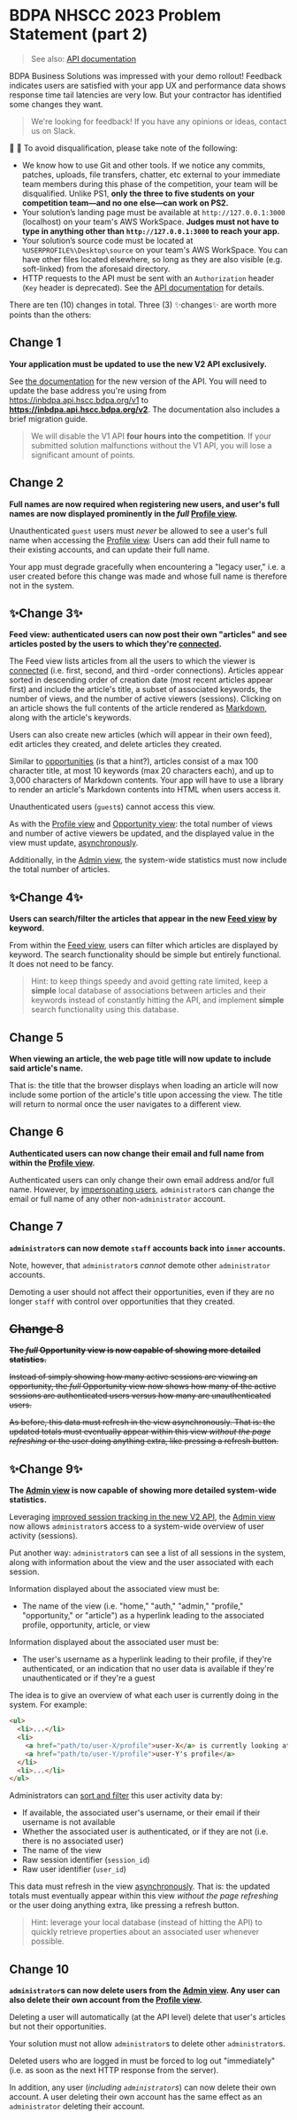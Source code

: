 # BDPA NHSCC 2023 Problem Statement (part 2)

> See also: [API documentation](https://hscc3epkxdp7.docs.apiary.io)

BDPA Business Solutions was impressed with your demo rollout! Feedback indicates
users are satisfied with your app UX and performance data shows response time
tail latencies are very low. But your contractor has identified some changes
they want.

> We're looking for feedback! If you have any opinions or ideas, contact us on
> Slack.

🚧 🚧 To avoid disqualification, please take note of the following:

- We know how to use Git and other tools. If we notice any commits, patches,
  uploads, file transfers, chatter, etc external to your immediate team members
  during this phase of the competition, your team will be disqualified. Unlike
  PS1, **only the three to five students on your competition team—and no one
  else—can work on PS2.**
- Your solution’s landing page must be available at `http://127.0.0.1:3000`
  (localhost) on your team's AWS WorkSpace. **Judges must not have to type in
  anything other than `http://127.0.0.1:3000` to reach your app.**
- Your solution’s source code must be located at `%USERPROFILE%\Desktop\source`
  on your team's AWS WorkSpace. You can have other files located elsewhere, so
  long as they are also visible (e.g. soft-linked) from the aforesaid directory.
- HTTP requests to the API must be sent with an `Authorization` header (`Key`
  header is deprecated). See the
  [API documentation](https://hscc3epkxdp7.docs.apiary.io) for details.

There are ten (10) changes in total. Three (3) ✨changes✨ are worth more points
than the others:

## Change 1

**Your application must be updated to use the new V2 API exclusively.**

See
[the documentation](https://hscc3epkxdp7.docs.apiary.io/#/introduction/migration-guide)
for the new version of the API. You will need to update the base address you're
using from https://inbdpa.api.hscc.bdpa.org/v1 to
**https://inbdpa.api.hscc.bdpa.org/v2**. The documentation also includes a brief
migration guide.

> We will disable the V1 API **four hours into the competition**. If your
> submitted solution malfunctions without the V1 API, you will lose a
> significant amount of points.

## Change 2

**Full names are now required when registering new users, and user's full names
are now displayed prominently in the _full_
[Profile view](./inbdpa-part-1.md#requirement-3).**

Unauthenticated `guest` users must _never_ be allowed to see a user's full name
when accessing the [Profile view](./inbdpa-part-1.md#requirement-3). Users can
add their full name to their existing accounts, and can update their full name.

Your app must degrade gracefully when encountering a "legacy user," i.e. a user
created before this change was made and whose full name is therefore not in the
system.

## ✨Change 3✨

**Feed view: authenticated users can now post their own "articles" and see
articles posted by the users to which they're
[connected](./inbdpa-part-1.md#requirement-9).**

The Feed view lists articles from all the users to which the viewer is
[connected](./inbdpa-part-1.md#requirement-9) (i.e. first, second, and third
-order connections). Articles appear sorted in descending order of creation date
(most recent articles appear first) and include the article's title, a subset of
associated keywords, the number of views, and the number of active viewers
(sessions). Clicking on an article shows the full contents of the article
rendered as [Markdown](https://www.markdownguide.org/getting-started), along
with the article's keywords.

Users can also create new articles (which will appear in their own feed), edit
articles they created, and delete articles they created.

Similar to [opportunities](./inbdpa-part-1.md#requirement-4) (is that a hint?),
articles consist of a max 100 character title, at most 10 keywords (max 20
characters each), and up to 3,000 characters of Markdown contents. Your app will
have to use a library to render an article's Markdown contents into HTML when
users access it.

Unauthenticated users (`guest`s) cannot access this view.

As with the [Profile view](./inbdpa-part-1.md#requirement-3) and
[Opportunity view](./inbdpa-part-1.md#requirement-4): the total number of views
and number of active viewers be updated, and the displayed value in the view
must update, [asynchronously](./inbdpa-part-1.md#requirement-10).

Additionally, in the [Admin view](./inbdpa-part-1.md#requirement-5), the
system-wide statistics must now include the total number of articles.

## ✨Change 4✨

**Users can search/filter the articles that appear in the new
[Feed view](#change-3) by keyword.**

From within the [Feed view](#change-3), users can filter which articles are
displayed by keyword. The search functionality should be simple but entirely
functional. It does not need to be fancy.

> Hint: to keep things speedy and avoid getting rate limited, keep a **simple**
> local database of associations between articles and their keywords instead of
> constantly hitting the API, and implement **simple** search functionality
> using this database.

## Change 5

**When viewing an article, the web page title will now update to include said
article's name.**

That is: the title that the browser displays when loading an article will now
include some portion of the article's title upon accessing the view. The title
will return to normal once the user navigates to a different view.

## Change 6

**Authenticated users can now change their email and full name from within the
[Profile view](./inbdpa-part-1.md#requirement-3).**

Authenticated users can only change their own email address and/or full name.
However, by [impersonating users](./inbdpa-part-1.md#requirement-5),
`administrator`s can change the email or full name of any other
non-`administrator` account.

## Change 7

**`administrator`s can now demote `staff` accounts back into `inner` accounts.**

Note, however, that `administrator`s _cannot_ demote other `administrator`
accounts.

Demoting a user should not affect their opportunities, even if they are no
longer `staff` with control over opportunities that they created.

## ~~Change 8~~

~~**The _full_ Opportunity view is now capable of showing more detailed
statistics.**~~

~~Instead of simply showing how many active sessions are viewing an opportunity,
the _full_ Opportunity view now shows how many of the active sessions are
authenticated users versus how many are unauthenticated users.~~

~~As before, this data must refresh in the view asynchronously. That is: the
updated totals must eventually appear within this view _without the page
refreshing_ or the user doing anything extra, like pressing a refresh button.~~

## ✨Change 9✨

**The [Admin view](./inbdpa-part-1.md#requirement-5) is now capable of showing
more detailed system-wide statistics.**

Leveraging
[improved session tracking in the new V2 API](https://hscc3epkxdp7.docs.apiary.io/#/data-structures/0/session),
the [Admin view](./inbdpa-part-1.md#requirement-5) now allows `administrator`s
access to a system-wide overview of user activity (sessions).

Put another way: `administrator`s can see a list of all sessions in the system,
along with information about the view and the user associated with each session.

Information displayed about the associated view must be:

- The name of the view (i.e. "home," "auth," "admin," "profile," "opportunity,"
  or "article") as a hyperlink leading to the associated profile, opportunity,
  article, or view

Information displayed about the associated user must be:

- The user's username as a hyperlink leading to their profile, if they're
  authenticated, or an indication that no user data is available if they're
  unauthenticated or if they're a guest

The idea is to give an overview of what each user is currently doing in the
system. For example:

```html
<ul>
  <li>...</li>
  <li>
    <a href="path/to/user-X/profile">user-X</a> is currently looking at
    <a href="path/to/user-Y/profile">user-Y's profile</a>
  </li>
  <li>...</li>
</ul>
```

Administrators can
[sort and filter](https://aspiringyouths.com/compare/difference-between-sorting-and-filtering)
this user activity data by:

- If available, the associated user's username, or their email if their username
  is not available
- Whether the associated user is authenticated, or if they are not (i.e. there
  is no associated user)
- The name of the view
- Raw session identifier (`session_id`)
- Raw user identifier (`user_id`)

This data must refresh in the view
[asynchronously](./inbdpa-part-1.md#requirement-10). That is: the updated totals
must eventually appear within this view _without the page refreshing_ or the
user doing anything extra, like pressing a refresh button.

> Hint: leverage your local database (instead of hitting the API) to quickly
> retrieve properties about an associated user whenever possible.

## Change 10

**`administrator`s can now delete users from the
[Admin view](./inbdpa-part-1.md#requirement-5). Any user can also delete their
own account from the [Profile view](./inbdpa-part-1.md#requirement-3).**

Deleting a user will automatically (at the API level) delete that user's
articles but not their opportunities.

Your solution must not allow `administrator`s to delete other `administrator`s.

Deleted users who are logged in must be forced to log out "immediately" (i.e. as
soon as the next HTTP response from the server).

In addition, any user (_including `administrator`s_) can now delete their own
account. A user deleting their own account has the same effect as an
`administrator` deleting their account.
